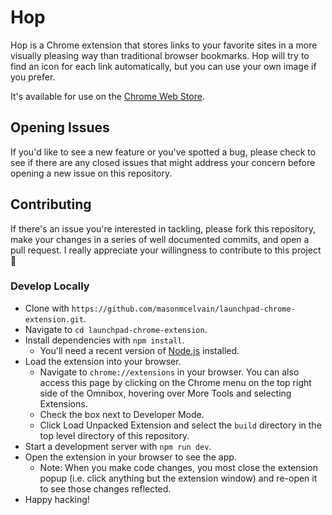 # Hop

Hop is a Chrome extension that stores links to your favorite sites in a more visually pleasing way than traditional browser bookmarks. Hop will try to find an icon for each link automatically, but you can use your own image if you prefer.

It's available for use on the [Chrome Web Store](https://chrome.google.com/webstore/category/extensions).

## Opening Issues
If you'd like to see a new feature or you've spotted a bug, please check to see if there are any closed issues that might address your concern before opening a new issue on this repository.

## Contributing
If there's an issue you're interested in tackling, please fork this repository, make your changes in a series of well documented commits, and open a pull request. I really appreciate your willingness to contribute to this project 🙂

### Develop Locally
* Clone with `https://github.com/masonmcelvain/launchpad-chrome-extension.git`.
* Navigate to `cd launchpad-chrome-extension`.
* Install dependencies with `npm install`.
  * You'll need a recent version of [Node.js](https://nodejs.org/en/download/) installed.
* Load the extension into your browser.
  * Navigate to `chrome://extensions` in your browser. You can also access this page by clicking on the Chrome menu on the top right side of the Omnibox, hovering over More Tools and selecting Extensions.
  * Check the box next to Developer Mode.
  * Click Load Unpacked Extension and select the `build` directory in the top level directory of this repository.
* Start a development server with `npm run dev`.
* Open the extension in your browser to see the app.
  * Note: When you make code changes, you most close the extension popup (i.e. click anything but the extension window) and re-open it to see those changes reflected.
* Happy hacking!
